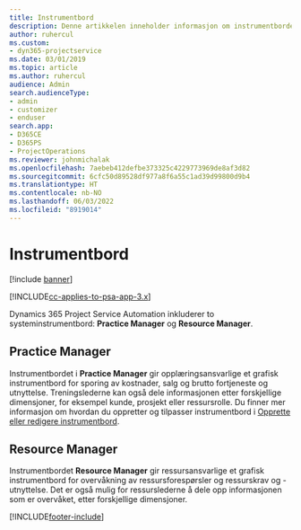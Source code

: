 ```yaml
---
title: Instrumentbord
description: Denne artikkelen inneholder informasjon om instrumentbordene for rapportering som er inkludert i Dynamics 365 Project Service Automation.
author: ruhercul
ms.custom:
- dyn365-projectservice
ms.date: 03/01/2019
ms.topic: article
ms.author: ruhercul
audience: Admin
search.audienceType:
- admin
- customizer
- enduser
search.app:
- D365CE
- D365PS
- ProjectOperations
ms.reviewer: johnmichalak
ms.openlocfilehash: 7aebeb412defbe373325c4229773969de8af3d82
ms.sourcegitcommit: 6cfc50d89528df977a8f6a55c1ad39d99800d9b4
ms.translationtype: HT
ms.contentlocale: nb-NO
ms.lasthandoff: 06/03/2022
ms.locfileid: "8919014"
---
```

# <a name="dashboards"></a>Instrumentbord

[!include [banner](../includes/psa-now-project-operations.md)]

[!INCLUDE[cc-applies-to-psa-app-3.x](../includes/cc-applies-to-psa-app-3x.md)]

Dynamics 365 Project Service Automation inkluderer to systeminstrumentbord: **Practice Manager** og **Resource Manager**.

## <a name="practice-manager"></a>Practice Manager 

Instrumentbordet i **Practice Manager** gir opplæringsansvarlige et grafisk instrumentbord for sporing av kostnader, salg og brutto fortjeneste og utnyttelse. Treningslederne kan også dele informasjonen etter forskjellige dimensjoner, for eksempel kunde, prosjekt eller ressursrolle. Du finner mer informasjon om hvordan du oppretter og tilpasser instrumentbord i [Opprette eller redigere instrumentbord](/dynamics365/customerengagement/on-premises/customize/create-edit-dashboards).

## <a name="resource-manager"></a>Resource Manager 

Instrumentbordet **Resource Manager** gir ressursansvarlige et grafisk instrumentbord for overvåkning av ressursforespørsler og ressurskrav og -utnyttelse. Det er også mulig for ressurslederne å dele opp informasjonen som er overvåket, etter forskjellige dimensjoner.


[!INCLUDE[footer-include](../includes/footer-banner.md)]
